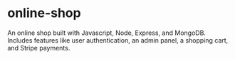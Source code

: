 # online-shop

An online shop built with Javascript, Node, Express, and MongoDB. Includes features like user authentication, an admin panel, a shopping cart, and Stripe payments.
